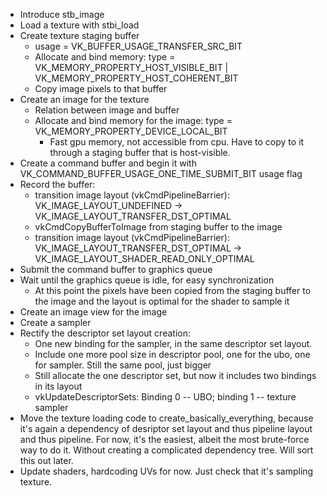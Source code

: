 - Introduce stb_image
- Load a texture with stbi_load
- Create texture staging buffer
    - usage = VK_BUFFER_USAGE_TRANSFER_SRC_BIT
    - Allocate and bind memory: type = VK_MEMORY_PROPERTY_HOST_VISIBLE_BIT | VK_MEMORY_PROPERTY_HOST_COHERENT_BIT
    - Copy image pixels to that buffer
- Create an image for the texture
    - Relation between image and buffer
    - Allocate and bind memory for the image: type = VK_MEMORY_PROPERTY_DEVICE_LOCAL_BIT
        - Fast gpu memory, not accessible from cpu. Have to copy to it through a staging buffer that is host-visible.
- Create a command buffer and begin it with VK_COMMAND_BUFFER_USAGE_ONE_TIME_SUBMIT_BIT usage flag
- Record the buffer:
    - transition image layout (vkCmdPipelineBarrier): VK_IMAGE_LAYOUT_UNDEFINED -> VK_IMAGE_LAYOUT_TRANSFER_DST_OPTIMAL
    - vkCmdCopyBufferToImage from staging buffer to the image
    - transition image layout (vkCmdPipelineBarrier): VK_IMAGE_LAYOUT_TRANSFER_DST_OPTIMAL -> VK_IMAGE_LAYOUT_SHADER_READ_ONLY_OPTIMAL
- Submit the command buffer to graphics queue
- Wait until the graphics queue is idle, for easy synchronization
    - At this point the pixels have been copied from the staging buffer to the image and the layout is optimal for the shader to sample it
- Create an image view for the image
- Create a sampler
- Rectify the descriptor set layout creation:
    - One new binding for the sampler, in the same descriptor set layout.
    - Include one more pool size in descriptor pool, one for the ubo, one for sampler. Still the same pool, just bigger
    - Still allocate the one descriptor set, but now it includes two bindings in its layout
    - vkUpdateDescriptorSets: Binding 0 -- UBO; binding 1 -- texture sampler
- Move the texture loading code to create_basically_everything, because it's again a dependency of desriptor set layout and thus pipeline layout and thus pipeline. For now, it's the easiest, albeit the most brute-force way to do it. Without creating a complicated dependency tree. Will sort this out later.
- Update shaders, hardcoding UVs for now. Just check that it's sampling texture.
